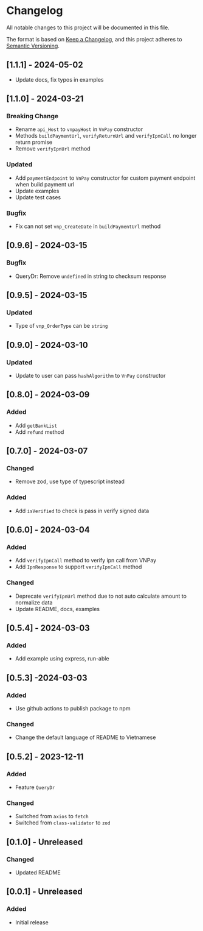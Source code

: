 # Changelog

All notable changes to this project will be documented in this file.

The format is based on [Keep a Changelog](https://keepachangelog.com/en/1.1.0/), and this project adheres to [Semantic Versioning](https://semver.org/spec/v2.0.0.html).

## [1.1.1] - 2024-05-02

- Update docs, fix typos in examples

## [1.1.0] - 2024-03-21

### Breaking Change

- Rename `api_Host` to `vnpayHost` in `VnPay` constructor
- Methods `buildPaymentUrl`, `verifyReturnUrl` and `verifyIpnCall` no longer return promise
- Remove `verifyIpnUrl` method

### Updated

- Add `paymentEndpoint` to `VnPay` constructor for custom payment endpoint when build payment url
- Update examples
- Update test cases

### Bugfix

- Fix can not set `vnp_CreateDate` in `buildPaymentUrl` method

## [0.9.6] - 2024-03-15

### Bugfix

- QueryDr: Remove `undefined` in string to checksum response

## [0.9.5] - 2024-03-15

### Updated

- Type of `vnp_OrderType` can be `string`

## [0.9.0] - 2024-03-10

### Updated

- Update to user can pass `hashAlgorithm` to `VnPay` constructor

## [0.8.0] - 2024-03-09

### Added

- Add `getBankList`
- Add `refund` method

## [0.7.0] - 2024-03-07

### Changed

- Remove zod, use type of typescript instead

### Added

- Add `isVerified` to check is pass in verify signed data

## [0.6.0] - 2024-03-04

### Added

- Add `verifyIpnCall` method to verify ipn call from VNPay
- Add `IpnResponse` to support `verifyIpnCall` method

### Changed

- Deprecate `verifyIpnUrl` method due to not auto calculate amount to normalize data
- Update README, docs, examples

## [0.5.4] - 2024-03-03

### Added

- Add example using express, run-able

## [0.5.3] -2024-03-03

### Added

- Use github actions to publish package to npm

### Changed

- Change the default language of README to Vietnamese

## [0.5.2] - 2023-12-11

### Added

- Feature `QueryDr`

### Changed

- Switched from `axios` to `fetch`
- Switched from `class-validator` to `zod`

## [0.1.0] - Unreleased

### Changed

- Updated README

## [0.0.1] - Unreleased

### Added

- Initial release
